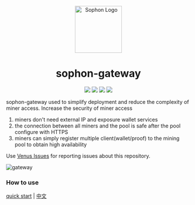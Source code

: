 <p align="center">
  <a href="https://sophon.venus-fil.io/" title="Sophon Docs">
    <img src="https://user-images.githubusercontent.com/1591330/205581370-d467d776-60a4-4b37-b25a-58fa82adb156.png" alt="Sophon Logo" width="128" />
  </a>
</p>

<h1 align="center">sophon-gateway</h1>

<p align="center">
 <a href="https://github.com/ipfs-force-community/sophon-gateway/actions"><img src="https://github.com/ipfs-force-community/sophon-gateway/actions/workflows/build_upload.yml/badge.svg"/></a>
 <a href="https://codecov.io/gh/ipfs-force-community/sophon-gateway"><img src="https://codecov.io/gh/ipfs-force-community/sophon-gateway/branch/master/graph/badge.svg?token=J5QWYWkgHT"/></a>
 <a href="https://goreportcard.com/report/github.com/ipfs-force-community/sophon-gateway"><img src="https://goreportcard.com/badge/github.com/ipfs-force-community/sophon-gateway"/></a>
 <a href="https://github.com/ipfs-force-community/sophon-gateway/tags"><img src="https://img.shields.io/github/v/tag/ipfs-force-community/sophon-gateway"/></a>
  <br>
</p>

sophon-gateway used to simplify deployment and reduce the complexity of miner access. Increase the security of miner access
              
1. miners don't need external IP and exposure wallet services 
2. the connection between all miners and the pool is safe  after the pool configure with HTTPS
3. miners can simply register multiple client(wallet/proof) to the mining pool to obtain high availability

Use [Venus Issues](https://github.com/filecoin-project/venus/issues) for reporting issues about this repository.

![gateway](https://raw.githubusercontent.com/hunjixin/imgpool/master/gateway.png)

### How to use

[quick start](https://github.com/ipfs-force-community/sophon-gateway/blob/master/docs/en/getting-started.md) | [中文](https://github.com/ipfs-force-community/sophon-gateway/blob/master/docs/zh/%E5%BF%AB%E9%80%9F%E5%90%AF%E7%94%A8.md)
